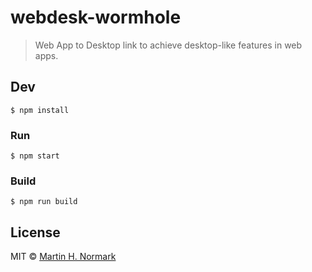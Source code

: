# webdesk-wormhole

> Web App to Desktop link to achieve desktop-like features in web apps.


## Dev

```
$ npm install
```

### Run

```
$ npm start
```

### Build

```
$ npm run build
```


## License

MIT © [Martin H. Normark](http://martinnormark.com)
